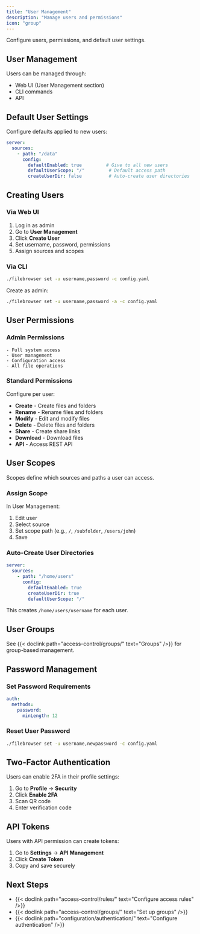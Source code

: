 ```yaml
---
title: "User Management"
description: "Manage users and permissions"
icon: "group"
---
```


Configure users, permissions, and default user settings.

## User Management

Users can be managed through:
- Web UI (User Management section)
- CLI commands
- API

## Default User Settings

Configure defaults applied to new users:

```yaml
server:
  sources:
    - path: "/data"
      config:
        defaultEnabled: true         # Give to all new users
        defaultUserScope: "/"         # Default access path
        createUserDir: false          # Auto-create user directories
```

## Creating Users

### Via Web UI

1. Log in as admin
2. Go to **User Management**
3. Click **Create User**
4. Set username, password, permissions
5. Assign sources and scopes

### Via CLI

```bash
./filebrowser set -u username,password -c config.yaml
```

Create as admin:
```bash
./filebrowser set -u username,password -a -c config.yaml
```

## User Permissions

### Admin Permissions

```
- Full system access
- User management
- Configuration access
- All file operations
```

### Standard Permissions

Configure per user:
- **Create** - Create files and folders
- **Rename** - Rename files and folders
- **Modify** - Edit and modify files
- **Delete** - Delete files and folders
- **Share** - Create share links
- **Download** - Download files
- **API** - Access REST API

## User Scopes

Scopes define which sources and paths a user can access.

### Assign Scope

In User Management:
1. Edit user
2. Select source
3. Set scope path (e.g., `/`, `/subfolder`, `/users/john`)
4. Save

### Auto-Create User Directories

```yaml
server:
  sources:
    - path: "/home/users"
      config:
        defaultEnabled: true
        createUserDir: true
        defaultUserScope: "/"
```

This creates `/home/users/username` for each user.

## User Groups

See {{< doclink path="access-control/groups/" text="Groups" />}} for group-based management.

## Password Management

### Set Password Requirements

```yaml
auth:
  methods:
    password:
      minLength: 12
```

### Reset User Password

```bash
./filebrowser set -u username,newpassword -c config.yaml
```

## Two-Factor Authentication

Users can enable 2FA in their profile settings:
1. Go to **Profile** → **Security**
2. Click **Enable 2FA**
3. Scan QR code
4. Enter verification code

## API Tokens

Users with API permission can create tokens:
1. Go to **Settings** → **API Management**
2. Click **Create Token**
3. Copy and save securely

## Next Steps

- {{< doclink path="access-control/rules/" text="Configure access rules" />}}
- {{< doclink path="access-control/groups/" text="Set up groups" />}}
- {{< doclink path="configuration/authentication/" text="Configure authentication" />}}

